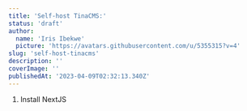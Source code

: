 ```yaml
---
title: 'Self-host TinaCMS:'
status: 'draft'
author:
  name: 'Iris Ibekwe'
  picture: 'https://avatars.githubusercontent.com/u/5355315?v=4'
slug: 'self-host-tinacms'
description: ''
coverImage: ''
publishedAt: '2023-04-09T02:32:13.340Z'
---
```


1. Install NextJS

